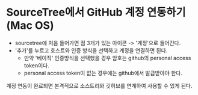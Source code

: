 # SourceTree에서 GitHub 계정 연동하기 (Mac OS)

- sourcetree에 처음 들어가면 점 3개가 있는 아이콘 -> '계정'으로 들어간다.
- '추가'를 누르고 호스트와 인증 방식을 선택하고 계정을 연결하면 된다.
	- 만약 '베이직' 인증방식을 선택했을 경우 암호는 github의 personal access token이다.
	- personal access token이 없는 경우에는 github에서 발급받아야 한다.

계정 연동이 완료되면 본격적으로 소스트리와 깃허브를 연계하여 사용할 수 있게 된다.